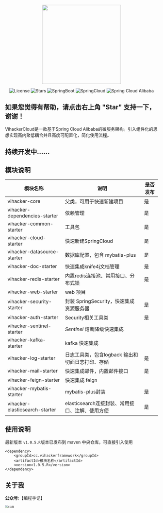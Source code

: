 <p align="center">
  <img src="https://oss.vihacker.top/image/ViHackerlogo-1.png" width="260">
</p>
<p align="center">
  <img src='https://img.shields.io/github/license/wiltonicp/vihacker-cloud' alt='License'/>
  <img src="https://img.shields.io/github/stars/wiltonicp/vihacker-cloud" alt="Stars"/>
  <img src="https://img.shields.io/badge/Spring%20Boot-2.5.1-green" alt="SpringBoot"/>
  <img src="https://img.shields.io/badge/Spring%20Cloud-2020.0.3-blue" alt="SpringCloud"/>
  <img src="https://img.shields.io/badge/Spring%20Cloud%20Alibaba-2021.1-brightgreen" alt="Spring Cloud Alibaba"/>
</p>

## 如果您觉得有帮助，请点击右上角 "Star" 支持一下，谢谢！

VihackerCloud是一款基于Spring Cloud Alibaba的微服务架构。引入组件化的思想实现高内聚低耦合并且高度可配置化，简化使用流程。

## 持续开发中......



## 模块说明

| 模块名称                       | 说明                                             | 是否发布 |
| ------------------------------ | ------------------------------------------------ | -------- |
| vihacker-core                  | 父类，可用于快速新建项目                         | 是       |
| vihacker-dependencies-starter  | 依赖管理                                         | 是       |
| vihacker-common-starter        | 工具包                                           | 是       |
| vihacker-cloud-starter         | 快速新建SpringCloud                              | 是       |
| vihacker-datasource-starter    | 数据库配置，包含 mybatis-plus                    | 是       |
| vihacker-doc-starter           | 快速集成knife4j文档管理                          | 是       |
| vihacker-redis-starter         | 内置redis连接池、常用接口、分布式锁              | 是       |
| vihacker-web-starter           | web 项目                                         |          |
| vihacker-security-starter      | 封装 SpringSecurity，快速集成资源服务器          | 是       |
| vihacker-auth-starter          | Security相关工具类                               | 是       |
| vihacker-sentinel-starter      | *Sentinel* 熔断降级快速集成                      |          |
| vihacker-kafka-starter         | kafka 快速集成                                   |          |
| vihacker-log-starter           | 日志工具类，包含logback 输出和切面日志打印、存储 | 是       |
| vihacker-mail-starter          | 快速集成邮件，内置邮件接口                       | 是       |
| vihacker-feign-starter         | 快速集成 feign                                   |          |
| vihacker-mybatis-starter       | mybatis-plus封装                                 | 是       |
| vihacker-elasticsearch-starter | elasticsearch连接封装、常用接口、注解、使用方便  | 是       |

## 使用说明

最新版本 `v1.0.5.R`版本已发布到 maven 中央仓库，可直接引入使用

```pom
<dependency>
    <groupId>cc.vihackerframework</groupId>
    <artifactId>模块名称</artifactId>
    <version>1.0.5.R</version>
</dependency>
```


## 关于我

**公众号:**【编程手记】

<img src="http://oss.vihacker.top/image/%E5%85%B3%E6%B3%A8%E6%88%91.png" alt="关注我" width="1000" style="zoom: 50%;" />
